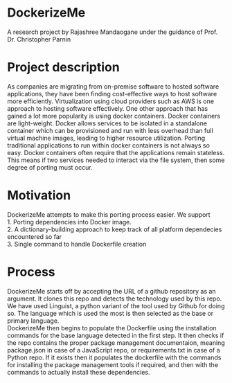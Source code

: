 <h1> DockerizeMe </h1>
A research project by Rajashree Mandaogane under the guidance of Prof. Dr. Christopher Parnin

<h1> Project description </h1>
As companies are migrating from on-premise software to hosted software applications, they have been finding cost-effective ways to host software more efficiently.
Virtualization using cloud providers such as AWS is one approach to hosting software effectively. One other approach that has gained a lot more popularity is using docker containers. Docker containers are light-weight. Docker allows services to be isolated in a standalone container which can be provisioned and run with less overhead than full virtual machine images, leading to higher resource utilization. Porting traditional applications to run within docker containers is not always so easy. Docker containers often require that the applications remain stateless. This means if two services needed to interact via the file system, then some degree of porting must occur.

<h1> Motivation </h1>
DockerizeMe attempts to make this porting process easier. We support</br>
1. Porting dependencies into Docker image.</br>
2. A dictionary-building approach to keep track of all platform dependecies encountered so far</br>
3. Single command to handle Dockerfile creation</br>

<h1> Process </h1>
DockerizeMe starts off by accepting the URL of a github repository as an argument. It clones this repo and detects the technology used by this repo. We have used Linguist, a python variant of the tool used by Github for doing so. The language which is used the most is then selected as the base or primary language. </br>
DockerizeMe then begins to populate the Dockerfile using the installation commands for the base language detected in the first step. It then checks if the repo contains the proper package management documentaion, meaning package.json in case of a JavaScript repo, or requirements.txt in case of a Python repo. If it exists then it populates the dockerfile with the commands for installing the package management tools if required, and then with the commands to actually install these dependencies.
